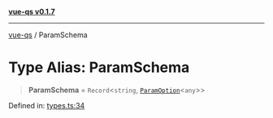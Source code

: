 [**vue-qs v0.1.7**](../README.md)

***

[vue-qs](../README.md) / ParamSchema

# Type Alias: ParamSchema

> **ParamSchema** = `Record`\<`string`, [`ParamOption`](ParamOption.md)\<`any`\>\>

Defined in: [types.ts:34](https://github.com/iamsomraj/vue-qs/blob/378080a2660a9e11e7a8aeeb6d49a010f9b64ee4/src/types.ts#L34)
